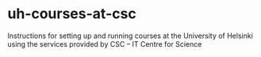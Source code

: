 # uh-courses-at-csc
Instructions for setting up and running courses at the University of Helsinki using the services provided by CSC – IT Centre for Science
